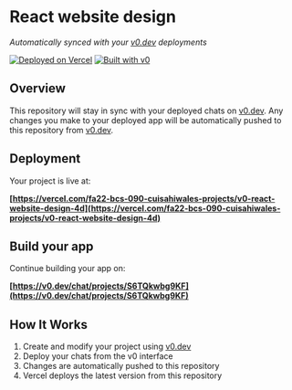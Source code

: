 # React website design

*Automatically synced with your [v0.dev](https://v0.dev) deployments*

[![Deployed on Vercel](https://img.shields.io/badge/Deployed%20on-Vercel-black?style=for-the-badge&logo=vercel)](https://vercel.com/fa22-bcs-090-cuisahiwales-projects/v0-react-website-design-4d)
[![Built with v0](https://img.shields.io/badge/Built%20with-v0.dev-black?style=for-the-badge)](https://v0.dev/chat/projects/S6TQkwbg9KF)

## Overview

This repository will stay in sync with your deployed chats on [v0.dev](https://v0.dev).
Any changes you make to your deployed app will be automatically pushed to this repository from [v0.dev](https://v0.dev).

## Deployment

Your project is live at:

**[https://vercel.com/fa22-bcs-090-cuisahiwales-projects/v0-react-website-design-4d](https://vercel.com/fa22-bcs-090-cuisahiwales-projects/v0-react-website-design-4d)**

## Build your app

Continue building your app on:

**[https://v0.dev/chat/projects/S6TQkwbg9KF](https://v0.dev/chat/projects/S6TQkwbg9KF)**

## How It Works

1. Create and modify your project using [v0.dev](https://v0.dev)
2. Deploy your chats from the v0 interface
3. Changes are automatically pushed to this repository
4. Vercel deploys the latest version from this repository